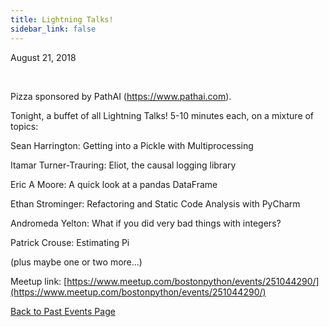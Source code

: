 ```yaml
---
title: Lightning Talks!
sidebar_link: false
---
```


August 21, 2018


   

Pizza sponsored by PathAI (https://www.pathai.com).

Tonight, a buffet of all Lightning Talks! 5-10 minutes each, on a mixture of topics:

Sean Harrington: Getting into a Pickle with Multiprocessing

Itamar Turner-Trauring: Eliot, the causal logging library

Eric A Moore: A quick look at a pandas DataFrame

Ethan Strominger: Refactoring and Static Code Analysis with PyCharm

Andromeda Yelton: What if you did very bad things with integers?

Patrick Crouse: Estimating Pi

(plus maybe one or two more...)


Meetup link: [https://www.meetup.com/bostonpython/events/251044290/](https://www.meetup.com/bostonpython/events/251044290/)

[Back to Past Events Page](index.md)
